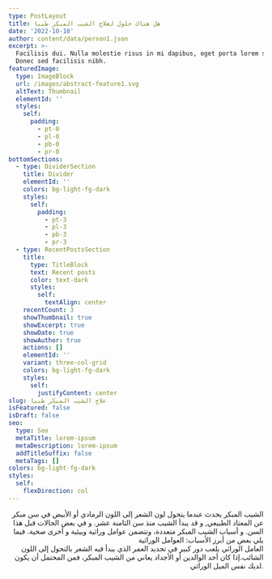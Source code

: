 ```yaml
---
type: PostLayout
title: هل هناك حلول لعلاج الشيب المبكر طبيا
date: '2022-10-10'
author: content/data/person1.json
excerpt: >-
  Facilisis dui. Nulla molestie risus in mi dapibus, eget porta lorem semper.
  Donec sed facilisis nibh.
featuredImage:
  type: ImageBlock
  url: /images/abstract-feature1.svg
  altText: Thumbnail
  elementId: ''
  styles:
    self:
      padding:
        - pt-0
        - pl-0
        - pb-0
        - pr-0
bottomSections:
  - type: DividerSection
    title: Divider
    elementId: ''
    colors: bg-light-fg-dark
    styles:
      self:
        padding:
          - pt-3
          - pl-3
          - pb-3
          - pr-3
  - type: RecentPostsSection
    title:
      type: TitleBlock
      text: Recent posts
      color: text-dark
      styles:
        self:
          textAlign: center
    recentCount: 3
    showThumbnail: true
    showExcerpt: true
    showDate: true
    showAuthor: true
    actions: []
    elementId: ''
    variant: three-col-grid
    colors: bg-light-fg-dark
    styles:
      self:
        justifyContent: center
slug: علاج الشيب المبكر طبيا
isFeatured: false
isDraft: false
seo:
  type: Seo
  metaTitle: lorem-ipsum
  metaDescription: lorem-ipsum
  addTitleSuffix: false
  metaTags: []
colors: bg-light-fg-dark
styles:
  self:
    flexDirection: col
---
```

<div style="text-align: right">الشيب المبكر يحدث عندما يتحول لون الشعر إلى اللون الرمادي أو الأبيض في سن مبكر عن المعتاد الطبيعي, و قد يبدأ الشيب منذ سن الثامنة عشر. و في بعض الحالات قبل هذا السن. و أسباب الشيب المبكر متعددة، وتتضمن عوامل وراثية وبيئية و أخرى صحية. فيما يلي بعض من أبرز الأسباب: العوامل الوراثية</div>

<div style="text-align: right">العامل الوراثي يلعب دور كبير في تحديد العمر الذي يبدأ فيه الشعر بالتحول إلى اللون الشائب.إذا كان أحد الوالدين أو الأجداد يعاني من الشيب المبكر، فمن المحتمل أن يكون لديك نفس الميل الوراثي.</div>

